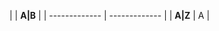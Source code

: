 |               | **A|B**          |
| ------------- | ------------- |
| **A|Z**      | A           |
